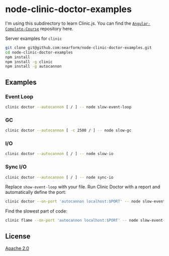 # node-clinic-doctor-examples

I'm using this subdirectory to learn Clinic.js. You can find the [`Angular-Complete-Course`](https://github.com/ZeroaNinea/Angular-Complete-Course/tree/main/jasmine-karma-documentation) repository here.

Server examples for `clinic`

```bash
git clone git@github.com:nearform/node-clinic-doctor-examples.git
cd node-clinic-doctor-examples
npm install
npm install -g clinic
npm install -g autocannon

```

## Examples

### Event Loop

```bash
clinic doctor --autocannon [ / ] -- node slow-event-loop

```

### GC

```bash
clinic doctor --autocannon [ -c 2500 / ] -- node slow-gc

```

### I/O

```bash
clinic doctor --autocannon [ / ] -- node slow-io

```

### Sync I/O

```bash
clinic doctor --autocannon [ / ] -- node sync-io

```

Replace `show-event-loop` with your file. Run Clinic Doctor with a report and automatically define the port:

```bash
clinic doctor --on-port 'autocannon localhost:$PORT' -- node slow-event-loop
```

Find the slowest part of code:

```bash
clinic flame --on-port 'autocannon localhost:$PORT' -- node slow-event-loop
```

## License

[Apache 2.0](<https://tldrlegal.com/license/apache-license-2.0-(apache-2.0)>)
